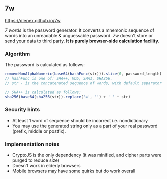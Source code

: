 ## 7w

https://dlepex.github.io/7w

*7 words* is the password generator. It converts a mnemonic sequence of words into an
unreadable  & unguessable password.
*7w* doesn't store or send your data to third party. **It is
purely browser-side calculation facility.**

### Algorithm

The password is calculated as follows:
```javascript
removeNonAlphaNumeric(base64(hashFunc(str))).slice(0, password_length)
// hashFunc is one of: SHA++, MD5, SHA1, SHA256.
// str - is the concatenated sequence of words, with default separator == 1 space.

// SHA++ is calculated as follows:
sha256(base64(sha256(str)).replace('=', '') + ' ' + str)
```

### Security hints

* At least 1 word of sequence should be incorrect i.e. nondictionary
* You may use the generated string only as a part of your real password (prefix, middle or postfix).

### Implementation notes

* CryptoJS is the only dependency (it was minified, and cipher parts were purged to reduce size)
* Doesn't work in elderly browsers
* Mobile browsers may have some quirks but do work overall
